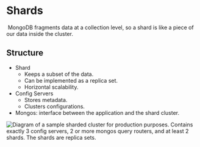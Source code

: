 # Shards

​	MongoDB fragments data at a collection level, so a shard is like a piece of our data inside the cluster.

## Structure

- Shard
  - Keeps a subset of the data.
  - Can be implemented as a replica set.
  - Horizontal scalability.
- Config Servers
  - Stores metadata.
  - Clusters configurations.
- Mongos: interface between the application and the shard cluster.

![Diagram of a sample sharded cluster for production purposes.  Contains exactly 3 config servers, 2 or more ``mongos`` query routers, and at least 2 shards. The shards are replica sets.](https://docs.mongodb.com/manual/images/sharded-cluster-production-architecture.bakedsvg.svg)
